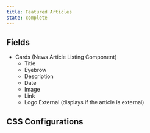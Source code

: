 ```yaml
---
title: Featured Articles
state: complete
---
```


## Fields

- Cards (News Article Listing Component)
  - Title
  - Eyebrow
  - Description
  - Date
  - Image
  - Link
  - Logo External (displays if the article is external)

## CSS Configurations
